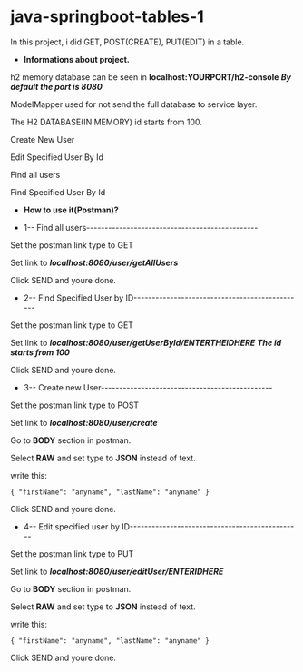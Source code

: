# java-springboot-tables-1
In this project, i did GET, POST(CREATE), PUT(EDIT) in a table. 

- **Informations about project.**

h2 memory database can be seen in **localhost:YOURPORT/h2-console** ***By default the port is 8080***

ModelMapper used for not send the full database to service layer.

The H2 DATABASE(IN MEMORY) id starts from 100.

Create New User

Edit Specified User By Id

Find all users

Find Specified User By Id



- **How to use it(Postman)?**






- 1-- Find all users-----------------------------------------------

Set the postman link type to GET

Set link to ***localhost:8080/user/getAllUsers***

Click SEND and youre done.











- 2-- Find Specified User by ID-----------------------------------------------

Set the postman link type to GET

Set link to ***localhost:8080/user/getUserById/ENTERTHEIDHERE*** ***The id starts from 100***

Click SEND and youre done.







- 3-- Create new User-----------------------------------------------

Set the postman link type to POST

Set link to ***localhost:8080/user/create***

Go to **BODY** section in postman.

Select **RAW** and set type to **JSON** instead of text.

write this:

`
{
    "firstName": "anyname",
    "lastName": "anyname"
}
`

Click SEND and youre done.










- 4-- Edit specified user by ID-----------------------------------------------

Set the postman link type to PUT

Set link to ***localhost:8080/user/editUser/ENTERIDHERE***

Go to **BODY** section in postman.

Select **RAW** and set type to **JSON** instead of text.

write this:

`
{
    "firstName": "anyname",
    "lastName": "anyname"
}
`

Click SEND and youre done.












